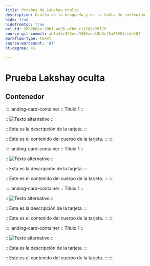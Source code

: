 ```yaml
---
title: Pruebas de Lakshay oculto
description: Oculto de la búsqueda y de la tabla de contenido
hide: true
hidefromtoc: true
exl-id: 2bb2b88e-10bf-4e26-afbd-c11f82e76f7f
source-git-commit: ab1a1dc923ecc9304aea18b3cf5a20951cfde107
workflow-type: tm+mt
source-wordcount: '81'
ht-degree: 4%

---
```


# Prueba Lakshay oculta

## Contenedor

::: landing-card-container
::
Título 1
::

::
![Texto alternativo](https://experienceleague.adobe.com/en/docs/experience-manager-sites-optimizer/content/media_1173e9b57de6809d27fd2ccd8809bd5cee2437e3d.png?width=2000&amp;format=webply&amp;optimize=medium)
::

::
Esta es la descripción de la tarjeta.
::

::
Este es el contenido del cuerpo de la tarjeta.
::
::::

::: landing-card-container
::
Título 1
::

::
![Texto alternativo](https://experienceleague.adobe.com/en/docs/experience-manager-sites-optimizer/content/media_1173e9b57de6809d27fd2ccd8809bd5cee2437e3d.png?width=2000&amp;format=webply&amp;optimize=medium)
::

::
Esta es la descripción de la tarjeta.
::

::
Este es el contenido del cuerpo de la tarjeta.
::
::::

::: landing-card-container
::
Título 1
::

::
![Texto alternativo](https://experienceleague.adobe.com/en/docs/experience-manager-sites-optimizer/content/media_1173e9b57de6809d27fd2ccd8809bd5cee2437e3d.png?width=2000&amp;format=webply&amp;optimize=medium)
::

::
Esta es la descripción de la tarjeta.
::

::
Este es el contenido del cuerpo de la tarjeta.
::
::::

::: landing-card-container
::
Título 1
::

::
![Texto alternativo](https://experienceleague.adobe.com/en/docs/experience-manager-sites-optimizer/content/media_1173e9b57de6809d27fd2ccd8809bd5cee2437e3d.png?width=2000&amp;format=webply&amp;optimize=medium)
::

::
Esta es la descripción de la tarjeta.
::

::
Este es el contenido del cuerpo de la tarjeta.
::
::::

